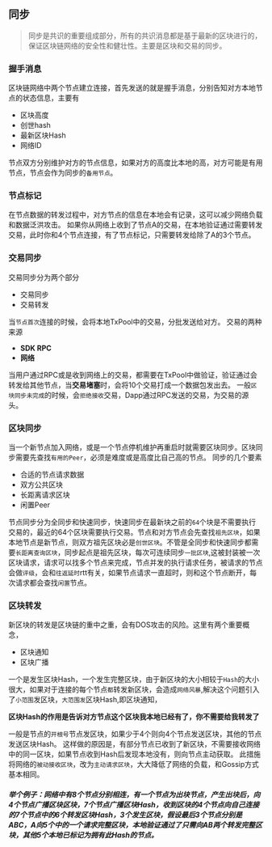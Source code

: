 ## 同步
> 同步是共识的重要组成部分，所有的共识消息都是基于最新的区块进行的，保证区块链网络的安全性和健壮性。主要是区块和交易的同步。

### 握手消息
区块链网络中两个节点建立连接，首先发送的就是握手消息，分别告知对方本地节点的状态信息，主要有
* 区块高度
* 创世hash
* 最新区块Hash
* 网络ID

节点双方分别维护对方的节点信息，如果对方的高度比本地的高，对方可能是有用节点，节点会作为同步的`备用节点`。

### 节点标记
在节点数据的转发过程中，对方节点的信息在本地会有记录，这可以减少网络负载和数据泛洪攻击。 
如果你从网络上收到了节点A的交易，在本地验证通过需要转发交易，此时你和4个节点连接，有了节点标记，只需要转发给除了A的3个节点。
### 交易同步
交易同步分为两个部分
* 交易同步
* 交易转发

当`节点首次`连接的时候，会将本地TxPool中的交易，分批发送给对方。
交易的两种来源
* **SDK RPC**
* **网络**

当用户通过RPC或是收到网络上的交易，都需要在TxPool中做验证，验证通过会转发给其他节点，当**交易堵塞**时，会将10个交易打成一个数据包发出去。
一般`区块同步未完成`的时候，会`拒绝接收`交易，Dapp通过RPC发送的交易，为交易的源头。
### 区块同步
当一个新节点加入网络，或是一个节点停机维护再重启时就需要区块同步。区块同步需要先查找`有用的Peer`，必须是难度或是高度比自己高的节点。
同步的几个要素
* 合适的节点请求数据
* 双方公共区块
* 长距离请求区块
* 闲置Peer

节点同步分为全同步和快速同步，快速同步在最新块之前的`64`个块是不需要执行交易的，最近的64个区块需要执行交易。节点和对方节点会先查找`祖先区块`，如果本地节点是新节点，则双方祖先区块必是`创世区块`。不管是全同步和快速同步都需要`长距离查询区块`，同步起点是祖先区块，每次可连续同步`一批区块`,这被封装被一次区块请求，请求可以找多个节点来完成，节点并发的执行请求任务，被请求的节点会做`评级`，会和`往返延时`rtt有关，如果节点请求一直超时，则和这个节点断开，每次请求都会查找`闲置`节点。

### 区块转发
新区块的转发是区块链的重中之重，会有DOS攻击的风险。这里有两个重要概念，
* 区块通知
* 区块广播

一个是发生区块Hash，一个发生完整区块，由于新区块的大小相较于`Hash`的大小很大，如果对于连接的每个节点`都`转发新区块，会造成`网络风暴`,解决这个问题引入了`小范围`发区块，`大范围发`区块Hash,即区块通知，

**区块Hash的作用是告诉对方节点这个区块我本地已经有了，你不需要给我转发了**

一般是节点的`开根号`节点发区块，如果少于4个则向4个节点发送区块，其他的节点发送区块Hash。
这样做的原因是，有部分节点已收到了新区块，不需要接收网络中的同一区块，如果节点收到Hash后发现本地没有，则向节点主动获取。
此措施将网络的`被动接收区块`，改为`主动请求区块`，大大降低了网络的负载，和Gossip方式基本相同。

##### 举个例子：网络中有8个节点分别相连，有一个节点为出块节点，产生出块后，向4个节点广播区块区块，7个节点广播区块Hash，收到区块的4个节点向自己连接的7个节点中的6个转发区块Hash，3个发生区块，假设最后3个节点分别是ABC，A向5个中的一个请求完整区块，本地验证通过了只需向AB两个转发完整区块，其他5个本地已标记为拥有此Hash的节点。
